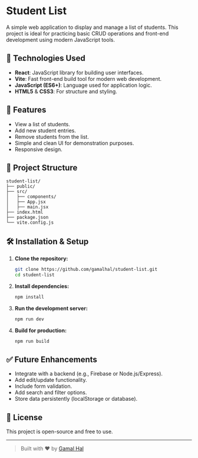 # Student List

A simple web application to display and manage a list of students. This project is ideal for practicing basic CRUD operations and front-end development using modern JavaScript tools.

## 🔧 Technologies Used

- **React**: JavaScript library for building user interfaces.
- **Vite**: Fast front-end build tool for modern web development.
- **JavaScript (ES6+)**: Language used for application logic.
- **HTML5** & **CSS3**: For structure and styling.

## 🚀 Features

- View a list of students.
- Add new student entries.
- Remove students from the list.
- Simple and clean UI for demonstration purposes.
- Responsive design.

## 📁 Project Structure

```
student-list/
├── public/
├── src/
│   ├── components/
│   ├── App.jsx
│   ├── main.jsx
├── index.html
├── package.json
└── vite.config.js
```

## 🛠 Installation & Setup

1. **Clone the repository:**
   ```bash
   git clone https://github.com/gamalhal/student-list.git
   cd student-list
   ```

2. **Install dependencies:**
   ```bash
   npm install
   ```

3. **Run the development server:**
   ```bash
   npm run dev
   ```

4. **Build for production:**
   ```bash
   npm run build
   ```

## ✅ Future Enhancements

- Integrate with a backend (e.g., Firebase or Node.js/Express).
- Add edit/update functionality.
- Include form validation.
- Add search and filter options.
- Store data persistently (localStorage or database).

## 📄 License

This project is open-source and free to use.

---

> Built with ❤️ by [Gamal Hal](https://github.com/gamalhal)
